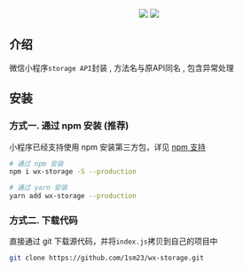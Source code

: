 <p align="center">
    <img src="https://img.shields.io/npm/v/wx-storage">
    <img src="https://img.shields.io/npm/l/wx-storage">
</p>

## 介绍

微信小程序`storage API`封装  ,  方法名与原API同名 , 包含异常处理

## 安装

### 方式一. 通过 npm 安装 (推荐)

小程序已经支持使用 npm 安装第三方包，详见 [npm 支持](https://developers.weixin.qq.com/miniprogram/dev/devtools/npm.html?search-key=npm)



```bash
# 通过 npm 安装
npm i wx-storage -S --production

# 通过 yarn 安装
yarn add wx-storage --production
```



### 方式二. 下载代码

直接通过 git 下载源代码，并将`index.js`拷贝到自己的项目中
```bash
git clone https://github.com/1sm23/wx-storage.git
```